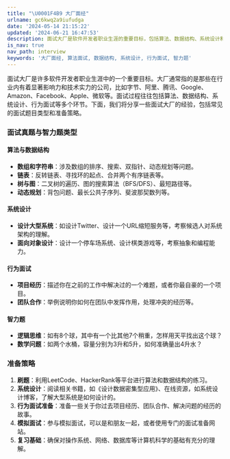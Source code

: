 ```yaml
---
title: "\U0001F4B9 大厂面经"
urlname: gc6kwq2a9iufudga
date: '2024-05-14 21:15:22'
updated: '2024-06-21 16:47:53'
description: 面试大厂是软件开发者职业生涯的重要目标，包括算法、数据结构、系统设计和行为面试等多个环节。了解常见面试题型与准备策略，助你成功迈向字节、阿里、腾讯等大厂。
is_nav: true
nav_path: interview
keywords: '大厂面经, 算法面试, 数据结构, 系统设计, 行为面试, 智力题'
---
```

面试大厂是许多软件开发者职业生涯中的一个重要目标。大厂通常指的是那些在行业内有着显著影响力和技术实力的公司，比如字节、阿里、腾讯、Google、Amazon、Facebook、Apple、微软等。面试过程往往包括算法、数据结构、系统设计、行为面试等多个环节。下面，我们将分享一些面试大厂的经验，包括常见的面试题目类型和准备策略。

### 面试真题与智力题类型

#### 算法与数据结构

- **数组和字符串**：涉及数组的排序、搜索、双指针、动态规划等问题。
- **链表**：反转链表、寻找环的起点、合并两个有序链表等。
- **树与图**：二叉树的遍历、图的搜索算法（BFS/DFS）、最短路径等。
- **动态规划**：背包问题、最长公共子序列、斐波那契数列等。

#### 系统设计

- **设计大型系统**：如设计Twitter、设计一个URL缩短服务等，考察候选人对系统架构的理解。
- **面向对象设计**：设计一个停车场系统、设计棋类游戏等，考察抽象和编程能力。

#### 行为面试

- **项目经历**：描述你在之前的工作中解决过的一个难题，或者你最自豪的一个项目。
- **团队合作**：举例说明你如何在团队中发挥作用，处理冲突的经历等。

#### 智力题

- **逻辑思维**：如有8个球，其中有一个比其他7个稍重，怎样用天平找出这个球？
- **数学问题**：如两个水桶，容量分别为3升和5升，如何准确量出4升水？

### 准备策略

1. **刷题**：利用LeetCode、HackerRank等平台进行算法和数据结构的练习。
2. **系统设计**：阅读相关书籍，如《设计数据密集型应用》、在线资源，如系统设计博客，了解大型系统是如何设计的。
3. **行为面试准备**：准备一些关于你过去项目经历、团队合作、解决问题的经历的故事。
4. **模拟面试**：参与模拟面试，可以是和朋友一起，或者使用专门的面试准备网站。
5. **复习基础**：确保对操作系统、网络、数据库等计算机科学的基础有充分的理解。

